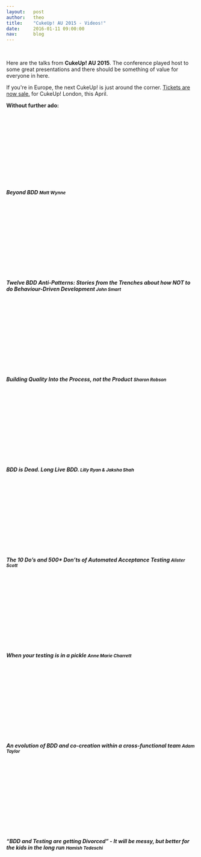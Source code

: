 ```yaml
---
layout:   post
author:   theo
title:    "CukeUp! AU 2015 - Videos!"
date:     2016-01-11 09:00:00
nav:      blog
---
```


<script charset="ISO-8859-1" src="//fast.wistia.com/assets/external/E-v1.js" async></script>

<div class="embed-responsive embed-responsive-16by9">
  <div class="embed-responsive-item wistia_embed wistia_async_jw69vh3djb">&nbsp;</div>
</div>

<p class="post-intro">Here are the talks from <strong>CukeUp! AU 2015</strong>. The conference played host to some great presentations and there should be something of value for everyone in here.</p>

If you're in Europe, the next CukeUp! is just around the corner. [Tickets are now sale.](https://skillsmatter.com/conferences/7606-cukeup-2016) for CukeUp! London, this April.

<p><strong>Without further ado:</strong></p>

<div class="row">
  <div class="media-video col-md-4">
    <div class="wistia_embed wistia_async_gm0tmurbxn" style="height:180px;width:320px">&nbsp;</div>
    <h5>
      Beyond BDD
      <small>Matt Wynne</small>
    </h5>
  </div>

  <div class="media-video col-md-4">
    <div class="wistia_embed wistia_async_renbl5qqug" style="height:180px;width:320px">&nbsp;</div>
    <h5>
      Twelve BDD Anti-Patterns: Stories from the Trenches about how NOT to do Behaviour-Driven Development
      <small>John Smart</small>
    </h5>
  </div>

  <div class="media-video col-md-4">
    <div class="wistia_embed wistia_async_8hdvgeu8bi" style="height:180px;width:320px">&nbsp;</div>
    <h5>
      Building Quality Into the Process, not the Product
      <small>Sharon Robson</small>
    </h5>
  </div>
</div>

<div class="row">
  <div class="media-video col-md-4">
    <div class="wistia_embed wistia_async_iu69hux7bp" style="height:180px;width:320px">&nbsp;</div>
    <h5>
      BDD is Dead. Long Live BDD.
      <small>Lilly Ryan & Jaksha Shah</small>
    </h5>
  </div>

  <div class="media-video col-md-4">
    <div class="wistia_embed wistia_async_6yzuy2jc37" style="height:180px;width:320px">&nbsp;</div>
    <h5>
      The 10 Do’s and 500* Don’ts of Automated Acceptance Testing
      <small>Alister Scott</small>
    </h5>
  </div>

  <div class="media-video col-md-4">
    <div class="wistia_embed wistia_async_hvexk06vn0" style="height:180px;width:320px">&nbsp;</div>
    <h5>
      When your testing is in a pickle
      <small>Anne Marie Charrett</small>
    </h5>
  </div>
</div>

<div class="row">
  <div class="media-video col-md-4">
    <div class="wistia_embed wistia_async_lgdgfp702o" style="height:180px;width:320px">&nbsp;</div>
    <h5>
      An evolution of BDD and co-creation within a cross-functional team
      <small>Adam Taylor</small>
    </h5>
  </div>

  <div class="media-video col-md-4">
    <div class="wistia_embed wistia_async_1oe7tl4cqv" style="height:180px;width:320px">&nbsp;</div>
    <h5>
      “BDD and Testing are getting Divorced” - It will be messy, but better for the kids in the long run
      <small>Hamish Tedeschi</small>
    </h5>
  </div>
</div>
